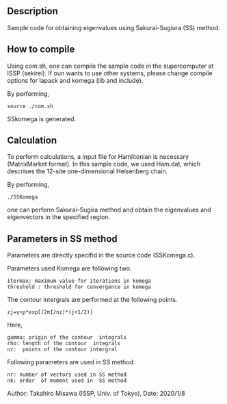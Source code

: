  ## Description

Sample code for obtaining eigenvalues using Sakurai-Sugiura (SS) method. 

## How to compile 

Using com.sh, one can compile the sample code in the supercomputer at ISSP (sekirei).
If oun wants to use other systems,
please change compile options for lapack and komega (lib and include).

By performing,
```
source ./com.sh
```
SSkomega is generated.

## Calculation
To perform calculations, 
a input file for Hamiltonian is necessary (MatrixMarket format). 
In this sample code, we used Ham.dat, which descrises
the 12-site one-dimensional Heisenberg chain.

By performing,
```
./SSKomega
```
one can perform Sakurai-Sugira method and
obtain the eigenvalues and eigenvectors
in the specified region.

## Parameters in SS method
Parameters are directly specifid in the source code
(SSKomega.c).


Parameters used Komega are following two. 
```
itermax: maximum value for iterations in komega
threshold : threshold for convergence in komega
```

The contour intergrals are performed
at the following points.

```
zj=γ+ρ*exp[(2πI/nz)*(j+1/2)]
```

Here, 
```
gamma: origin of the contour  integrals
rho: length of the contour  integrals
nz:  points of the contour intergral
```

Following parameters are used in SS method.
```
nr: number of vectors used in SS method
nk: order  of moment used in  SS method
```

Author: Takahiro Misawa (ISSP, Univ. of Tokyo), Date: 2020/1/8
